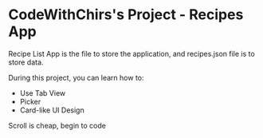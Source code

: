 # CodeWithChirs's Project - Recipes App
Recipe List App is the file to store the application, and recipes.json file is to store data.

During this project, you can learn how to:
- Use Tab View
- Picker
- Card-like UI Design

Scroll is cheap, begin to code


